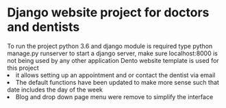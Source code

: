 <h1>Django website project for doctors and dentists</h1>
To run the project python 3.6 and django module is required
type python manage.py runserver to start a django server, make sure localhost:8000 is not being used by any other application
Dento website template is used for this project

<li>it allows setting up an appointment and or contact the dentist via email</br>
<li>The default functions have been updated to make more sense such that date includes the day of the week</br>
<li>Blog and drop down page menu were remove to simplify the interface</br>
